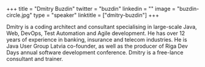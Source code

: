 +++
title = "Dmitry Buzdin"
twitter = "buzdin"
linkedin = ""
image = "buzdin-circle.jpg"
type = "speaker"
linktitle = ["dmitry-buzdin"]
+++

<p>Dmitry is a coding architect and consultant specialising in large-scale Java, Web, DevOps, Test Automation and Agile development. He has over 12 years of experience in banking, insurance and telecom industries. He is Java User Group Latvia co-founder, as well as the producer of Riga Dev Days annual software development conference. Dmitry is a free-lance consultant and trainer.</p>